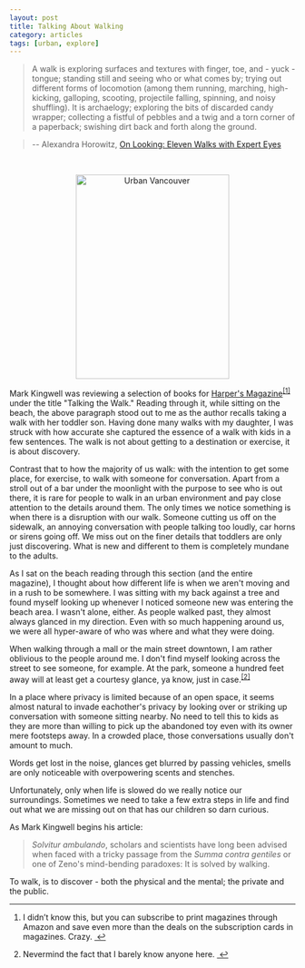 ```yaml
---
layout: post
title: Talking About Walking
category: articles
tags: [urban, explore]
---
```


> A walk is exploring surfaces and textures with finger, toe, and - yuck - tongue; standing still and seeing who or what comes by; trying out different forms of locomotion (among them running, marching, high-kicking, galloping, scooting, projectile falling, spinning, and noisy shuffling). It is archaelogy; exploring the bits of discarded candy wrapper; collecting a fistful of pebbles and a twig and a torn corner of a paperback; swishing dirt back and forth along the ground. 

> -- Alexandra Horowitz, [On Looking: Eleven Walks with Expert Eyes](http://www.amazon.com/gp/product/1439191255/ref=as_li_ss_tl?ie=UTF8&camp=1789&creative=390957&creativeASIN=1439191255&linkCode=as2&tag=four0b-20 "On Looking: Eleven Walks with Expert Eyes | Alexandra Horowitz")

<br><center>
<a href="https://www.flickr.com/photos/jmccullough/9134039380" title="Urban Vancouver by James M., on Flickr"><img src="https://farm4.staticflickr.com/3730/9134039380_cf1d3c6a1b_o.jpg" width="270" height="360" alt="Urban Vancouver"></a>
<br></center>

Mark Kingwell was reviewing a selection of books for [Harper's Magazine](http://www.amazon.com/gp/product/B00005N7QO/ref=as_li_ss_tl?ie=UTF8&camp=1789&creative=390957&creativeASIN=B00005N7QO&linkCode=as2&tag=four0b-20 "Harper's Magazine")<sup><a href="#fn:1" id="fnref:1" title="see footnote" class="footnote">[1]</a></sup> under the title "Talking the Walk." Reading through it, while sitting on the beach, the above paragraph stood out to me as the author recalls taking a walk with her toddler son. Having done many walks with my daughter, I was struck with how accurate she captured the essence of a walk with kids in a few sentences. The walk is not about getting to a destination or exercise, it is about discovery. 

Contrast that to how the majority of us walk: with the intention to get some place, for exercise, to walk with someone for conversation. Apart from a stroll out of a bar under the moonlight with the purpose to see who is out there, it is rare for people to walk in an urban environment and pay close attention to the details around them. The only times we notice something is when there is a disruption with our walk. Someone cutting us off on the sidewalk, an annoying conversation with people talking too loudly, car horns or sirens going off. We miss out on the finer details that toddlers are only just discovering. What is new and different to them is completely mundane to the adults. 

As I sat on the beach reading through this section (and the entire magazine), I thought about how different life is when we aren't moving and in a rush to be somewhere. I was sitting with my back against a tree and found myself looking up whenever I noticed someone new was entering the beach area. I wasn't alone, either. As people walked past, they almost always glanced in my direction. Even with so much happening around us, we were all hyper-aware of who was where and what they were doing. 

When walking through a mall or the main street downtown, I am rather oblivious to the people around me. I don't find myself looking across the street to see someone, for example. At the park, someone a hundred feet away will at least get a courtesy glance, ya know, just in case.<sup><a href="#fn:2" id="fnref:2" title="see footnote" class="footnote">[2]</a></sub> </p>

In a place where privacy is limited because of an open space, it seems almost natural to invade eachother's privacy by looking over or striking up conversation with someone sitting nearby. No need to tell this to kids as they are more than willing to pick up the abandoned toy even with its owner mere footsteps away. In a crowded place, those conversations usually don't amount to much. 

Words get lost in the noise, glances get blurred by passing vehicles, smells are only noticeable with overpowering scents and stenches. 

Unfortunately, only when life is slowed do we really notice our surroundings. Sometimes we need to take a few extra steps in life and find out what we are missing out on that has our children so darn curious. 

As Mark Kingwell begins his article:

> *Solvitur ambulando*, scholars and scientists have long been advised when faced with a tricky passage from the *Summa contra gentiles* or one of Zeno's mind-bending paradoxes: It is solved by walking. 

To walk, is to discover - both the physical and the mental; the private and the public. 
 
<div class="footnotes">
<hr />
<ol>

<li id="fn:1">
<p>I didn&#8217;t know this, but you can subscribe to print magazines through Amazon and save even more than the deals on the subscription cards in magazines. Crazy.  <a href="#fnref:1" title="return to article" class="reversefootnote">&#160;&#8617;</a></p>
</li>

<li id="fn:2">
<p>Nevermind the fact that I barely know anyone here.  <a href="#fnref:2" title="return to article" class="reversefootnote">&#160;&#8617;</a></p>
</li>

</ol>
</div>